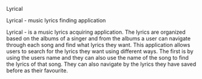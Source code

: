 Lyrical

Lyrical - music lyrics finding application

Lyrical - is a music lyrics acquiring application. The lyrics are organized based on the albums of a singer and from the albums a user can navigate through each song and find what lyrics they want. This application allows users to search for the lyrics they want using different ways. The first is by using the users name and they can also use the name of the song to find the lyrics of that song. They can also navigate by the lyrics they have saved before as their favourite.

